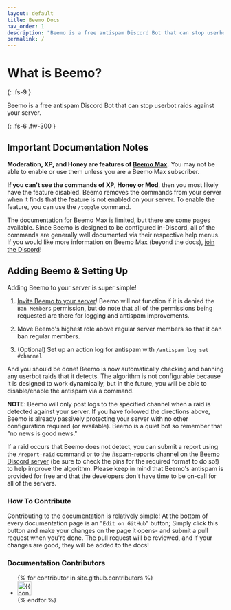 ```yaml
---
layout: default
title: Beemo Docs
nav_order: 1
description: "Beemo is a free antispam Discord Bot that can stop userbot raids against your server."
permalink: /
---
```


# What is Beemo?
{: .fs-9 }

Beemo is a free antispam Discord Bot that can stop userbot raids against your server.

{: .fs-6 .fw-300 }

## Important Documentation Notes

**Moderation, XP, and Honey are features of [Beemo Max](https://beemo.gg/subscribe).** You may not be able to enable or use them unless you are a Beemo Max subscriber.

**If you can't see the commands of XP, Honey or Mod**, then you most likely have the feature disabled. Beemo removes the commands from your server when it finds that the feature is not enabled on your server. To enable the feature, you can use the `/toggle` command.

The documentation for Beemo Max is limited, but there are some pages available. Since Beemo is designed to be configured in-Discord, all of the commands are generally well documented via their respective help menus. If you would like more information on Beemo Max (beyond the docs), [join the Discord](https://beemo.gg/Discord)!

## Adding Beemo & Setting Up 

Adding Beemo to your server is super simple!

1. [Invite Beemo to your server](https://beemo.gg/invite)! Beemo will not function if it is denied the `Ban Members` permission, but do note that all of the permissions being requested are there for logging and antispam improvements.

2. Move Beemo's highest role above regular server members so that it can ban regular members.

3. (Optional) Set up an action log for antispam with `/antispam log set #channel`

And you should be done! Beemo is now automatically checking and banning any userbot raids that it detects. The algorithm is not configurable because it is designed to work dynamically, but in the future, you will be able to disable/enable the antispam via a command.

**NOTE**: Beemo will only post logs to the specified channel when a raid is detected against your server. If you have followed the directions above, Beemo is already passively protecting your server with no other configuration required (or available).  Beemo is a quiet bot so remember that "no news is good news."

<a id="undetected-raids"></a>If a raid occurs that Beemo does not detect, you can submit a report using the `/report-raid` command or to the [#spam-reports](https://discord.com/channels/697474023914733575/856561090623569951) channel on the [Beemo Discord server](https://beemo.gg/discord) (be sure to check the pins for the required format to do so!) to help improve the algorithm. Please keep in mind that Beemo's antispam is provided for free and that the developers don't have time to be on-call for all of the servers.


### How To Contribute

Contributing to the documentation is relatively simple! At the bottom of every documentation page is an "`Edit on GitHub`" button; Simply click this button and make your changes on the page it opens- and submit a pull request when you're done. The pull request will be reviewed, and if your changes are good, they will be added to the docs!

### Documentation Contributors

<ul class="list-style-none">
{% for contributor in site.github.contributors %}
  <li class="d-inline-block mr-1">
     <a href="{{ contributor.html_url }}"><img src="{{ contributor.avatar_url }}" width="32" height="32" alt="{{ contributor.login }}"/></a>
  </li>
{% endfor %}
</ul>
